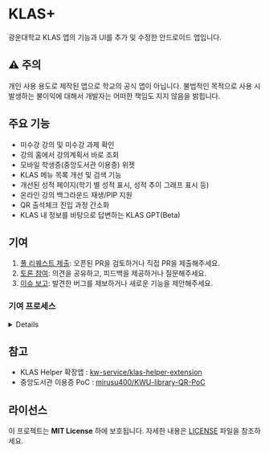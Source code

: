 

# KLAS+  
광운대학교 KLAS 앱의 기능과 UI를 추가 및 수정한 안드로이드 앱입니다.

## ⚠️ 주의
  
개인 사용 용도로 제작된 앱으로 학교의 공식 앱이 아닙니다. 불법적인 목적으로 사용 시 발생하는 불이익에 대해서 개발자는 어떠한 책임도 지지 않음을 밝힙니다.  
  
## 주요 기능
- 미수강 강의 및 미수강 과제 확인
- 강의 홈에서 강의계획서 바로 조회
- 모바일 학생증(중앙도서관 이용증) 위젯
- KLAS 메뉴 목록 개선 및 검색 기능
- 개선된 성적 페이지(학기 별 성적 표시, 성적 추이 그래프 표시 등)
- 온라인 강의 백그라운드 재생/PIP 지원
- QR 출석체크 진입 과정 간소화
- KLAS 내 정보를 바탕으로 답변하는 KLAS GPT(Beta)

## 기여
  
1. [풀 리퀘스트 제출](https://github.com/IceCream0910/kw-klas-plus/pulls): 오픈된 PR을 검토하거나 직접 PR을 제출해주세요.
2. [토론 참여](https://github.com/IceCream0910/kw-klas-plus/discussions): 의견을 공유하고, 피드백을 제공하거나 질문해주세요.
3. [이슈 보고](https://github.com/IceCream0910/kw-klas-plus/issues): 발견한 버그를 제보하거나 새로운 기능을 제안해주세요.

### 기여 프로세스


<details closed>
1. **저장소 포크하기**: 프로젝트 저장소를 자신의 GitHub 계정으로 포크합니다.

2. **로컬에 클론하기**: 포크한 저장소를 로컬 머신에 클론합니다.
   ```sh
   git clone https://github.com/Your-Username/kw-klas-plus.git
   ```

3. **새 브랜치 만들기**: 아래와 같이 새로운 브랜치를 만들어 작업해주세요.
   ```sh
   git checkout -b feature/new-feature-name
   ```

4. **변경사항 작업**: 로컬에서 개발하고 테스트합니다.

5. **변경사항 Commit**: 변경사항을 커밋합니다.
   ```sh
   git commit -m 'feat: 내용'
   ```

6. **Push**: 변경사항을 포크한 저장소에 푸시합니다.
   ```sh
   git push origin feature/new-feature-name
   ```

7. **Pull Request 제출**: 원본 프로젝트 저장소에 PR을 생성합니다. 변경사항과 그 이유 등 내용에 대한 구체적인 설명을 포함해주세요.

## 보안 취약점 보고

보안 관련 이슈를 발견하셨다면, 공개 이슈 대신 [hey@yuntae.in](mailto:hey@yuntae.in)를 통해 비공개로 보고해주세요.

</details>

## 참고
- KLAS Helper 확장앱 : [kw-service/klas-helper-extension](https://github.com/kw-service/klas-helper-extension)
- 중앙도서관 이용증 PoC : [mirusu400/KWU-library-QR-PoC](https://github.com/mirusu400/KWU-library-QR-PoC)

## 라이선스

이 프로젝트는 **MIT License** 하에 보호됩니다. 자세한 내용은 [LICENSE](LICENSE) 파일을 참조하세요.
